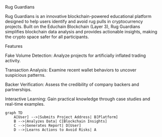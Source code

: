 Rug Guardians

Rug Guardians is an innovative blockchain-powered educational platform designed to help users identify and avoid rug pulls in cryptocurrency projects. Built on the Educhain Blockchain (Layer 3), Rug Guardians simplifies blockchain data analysis and provides actionable insights, making the crypto space safer for all participants.

Features

Fake Volume Detection: Analyze projects for artificially inflated trading activity.

Transaction Analysis: Examine recent wallet behaviors to uncover suspicious patterns.

Backer Verification: Assess the credibility of company backers and partnerships.

Interactive Learning: Gain practical knowledge through case studies and real-time examples.

```mermaid
graph TD
    A[User] -->|Submits Project Address| B[Platform]
    B -->|Analyzes Data| C[Blockchain Insights]
    C -->|Generates Report| D[User]
    D -->|Learns Actions to Avoid Risks| A
